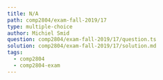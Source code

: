 ```yaml
---
title: N/A
path: comp2804/exam-fall-2019/17
type: multiple-choice
author: Michiel Smid
question: comp2804/exam-fall-2019/17/question.ts
solution: comp2804/exam-fall-2019/17/solution.md
tags:
  - comp2804
  - comp2804-exam
---
```

